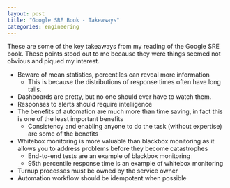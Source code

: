 ```yaml
---
layout: post
title: "Google SRE Book - Takeaways"
categories: engineering
---
```


These are some of the key takeaways from my reading of the Google SRE book. These points stood out to me because they were things seemed not obvious and piqued my interest.

- Beware of mean statistics, percentiles can reveal more information
    - This is because the distributions of response times often have long tails.
- Dashboards are pretty, but no one should ever have to watch them.
- Responses to alerts should require intelligence
- The benefits of automation are much more than time saving, in fact this is one of the least important benefits
    - Consistency and enabling anyone to do the task (without expertise) are some of the benefits
- Whitebox monitoring is more valuable than blackbox monitoring as it allows you to address problems before they become catastrophes
    - End-to-end tests are an example of blackbox monitoring
    - 95th percentile response time is an example of whitebox monitoring
- Turnup processes must be owned by the service owner
- Automation workflow should be idempotent when possible
